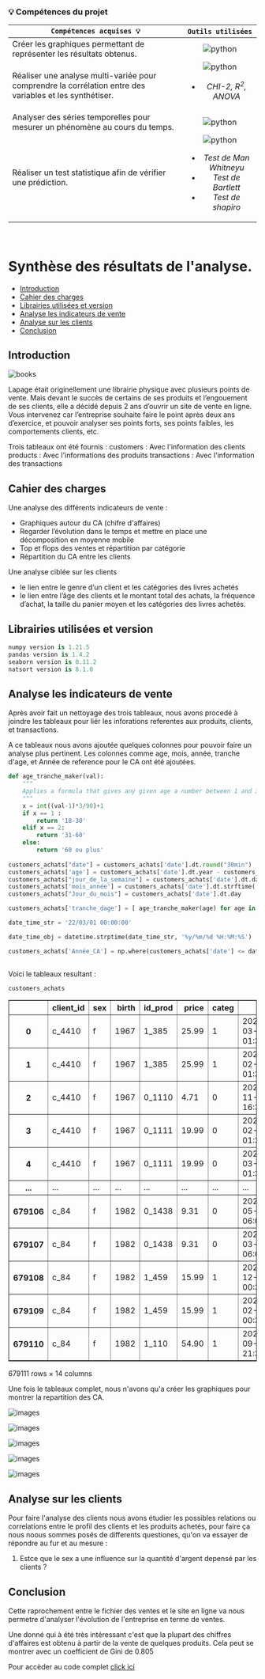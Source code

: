 ### 💡 **Compétences du projet**


| <div align="center">` Compétences acquises 💡 ` | ` Outils utilisées `
| :--- | :---: |
| Créer les graphiques permettant de représenter les résultats obtenus. |![python](https://img.icons8.com/color/28/null/python--v1.png) |
| Réaliser une analyse multi-variée pour comprendre la corrélation entre des variables et les synthétiser.   |![python](https://img.icons8.com/color/28/null/python--v1.png)<br><ul><li>*CHI-2, R<sup>2</sup>, ANOVA*</li>|
| Analyser des séries temporelles pour mesurer un phénomène au cours du temps. |![python](https://img.icons8.com/color/28/null/python--v1.png) |
| Réaliser un test statistique afin de vérifier une prédiction.  |![python](https://img.icons8.com/color/28/null/python--v1.png)<br><ul><li>*Test de Man Whitneyu*</li><li>*Test de Bartlett*</li><li>*Test de shapiro*</li></ul> |

<br>

# Synthèse des résultats de l'analyse.

- [Introduction](#introduction)
- [Cahier des charges](#cahier-des-charges)
- [Librairies utilisées et version](#librairies-utilisées-et-version)
- [Analyse les indicateurs de vente](#analyse-les-indicateurs-de-vente)
- [Analyse sur les clients](#Analyse-sur-les-clients)
- [Conclusion](#conclusion)


## Introduction

![books](https://github.com/ocon-ene/openclassrooms-Data-Analyst/blob/main/images/lapage.PNG)

Lapage était originellement une librairie physique avec plusieurs points de vente. Mais devant le succès de certains de ses produits et l’engouement de ses clients, elle a décidé depuis 2 ans d’ouvrir un site de vente en ligne. Vous intervenez car l’entreprise souhaite faire le point après deux ans d’exercice, et pouvoir analyser ses points forts, ses points faibles, les comportements clients, etc.
	
Trois tableaux ont été fournis :
customers : Avec l'information des clients
products : Avec l'informations des produits
transactions : Avec l'information des transactions

## Cahier des charges

Une analyse des différents indicateurs de vente :
- Graphiques autour du CA (chifre d'affaires)
- Regarder l’évolution dans le temps et mettre en place une décomposition en moyenne mobile
- Top et flops des ventes et répartition par catégorie
- Répartition du CA entre les clients

Une analyse ciblée sur les clients
- le lien entre le genre d’un client et les catégories des livres achetés
- le lien entre l’âge des clients et le montant total des achats, la fréquence d’achat, la taille du panier moyen et les catégories des livres achetés.
	
## Librairies utilisées et version

```python
numpy version is 1.21.5
pandas version is 1.4.2
seaborn version is 0.11.2
natsort version is 8.1.0
```
## Analyse les indicateurs de vente

Après avoir fait un nettoyage des trois tableaux, nous avons procedé à joindre les tableaux pour liér les inforations referentes aux produits, clients, et transactions.
	
A ce tableaux nous avons ajoutée quelques colonnes pour pouvoir faire un analyse plus pertinent. 
Les colonnes comme age, mois, année, tranche d'age, et Année de reference pour le CA ont été ajoutées.

	
```python
def age_tranche_maker(val):
    """
    Applies a formula that gives any given age a number between 1 and 3 
    """
    x = int((val-1)*3/90)+1
    if x == 1 :
        return '18-30'
    elif x == 2:
        return '31-60'
    else:
        return '60 ou plus'
    
customers_achats["date"] = customers_achats['date'].dt.round("30min")
customers_achats['age'] = customers_achats['date'].dt.year - customers_achats['birth']
customers_achats["jour_de_la_semaine"] = customers_achats['date'].dt.day_name()
customers_achats['mois_année'] = customers_achats['date'].dt.strftime('%Y-%m')
customers_achats["Jour_du_mois"] = customers_achats['date'].dt.day

customers_achats['tranche_dage'] = [ age_tranche_maker(age) for age in customers_achats["age"]]

date_time_str = '22/03/01 00:00:00'

date_time_obj = datetime.strptime(date_time_str, '%y/%m/%d %H:%M:%S')

customers_achats['Année_CA'] = np.where(customers_achats['date'] <= date_time_obj , '1', '2')
	
```

Voici le tableaux resultant :


```python
customers_achats
```




<div>
<table border="1" class="dataframe">
  <thead>
    <tr style="text-align: right;">
      <th></th>
      <th>client_id</th>
      <th>sex</th>
      <th>birth</th>
      <th>id_prod</th>
      <th>price</th>
      <th>categ</th>
      <th>date</th>
      <th>session_id</th>
      <th>age</th>
      <th>jour_de_la_semaine</th>
      <th>mois_année</th>
      <th>Jour_du_mois</th>
      <th>tranche_dage</th>
      <th>Année_CA</th>
    </tr>
  </thead>
  <tbody>
    <tr>
      <th>0</th>
      <td>c_4410</td>
      <td>f</td>
      <td>1967</td>
      <td>1_385</td>
      <td>25.99</td>
      <td>1</td>
      <td>2021-03-22 01:30:00</td>
      <td>s_9707</td>
      <td>54</td>
      <td>Monday</td>
      <td>2021-03</td>
      <td>22</td>
      <td>31-60</td>
      <td>1</td>
    </tr>
    <tr>
      <th>1</th>
      <td>c_4410</td>
      <td>f</td>
      <td>1967</td>
      <td>1_385</td>
      <td>25.99</td>
      <td>1</td>
      <td>2023-02-22 01:30:00</td>
      <td>s_345108</td>
      <td>56</td>
      <td>Wednesday</td>
      <td>2023-02</td>
      <td>22</td>
      <td>31-60</td>
      <td>2</td>
    </tr>
    <tr>
      <th>2</th>
      <td>c_4410</td>
      <td>f</td>
      <td>1967</td>
      <td>0_1110</td>
      <td>4.71</td>
      <td>0</td>
      <td>2021-11-04 16:30:00</td>
      <td>s_114715</td>
      <td>54</td>
      <td>Thursday</td>
      <td>2021-11</td>
      <td>4</td>
      <td>31-60</td>
      <td>1</td>
    </tr>
    <tr>
      <th>3</th>
      <td>c_4410</td>
      <td>f</td>
      <td>1967</td>
      <td>0_1111</td>
      <td>19.99</td>
      <td>0</td>
      <td>2023-02-22 01:30:00</td>
      <td>s_345108</td>
      <td>56</td>
      <td>Wednesday</td>
      <td>2023-02</td>
      <td>22</td>
      <td>31-60</td>
      <td>2</td>
    </tr>
    <tr>
      <th>4</th>
      <td>c_4410</td>
      <td>f</td>
      <td>1967</td>
      <td>0_1111</td>
      <td>19.99</td>
      <td>0</td>
      <td>2021-03-22 01:30:00</td>
      <td>s_9707</td>
      <td>54</td>
      <td>Monday</td>
      <td>2021-03</td>
      <td>22</td>
      <td>31-60</td>
      <td>1</td>
    </tr>
    <tr>
      <th>...</th>
      <td>...</td>
      <td>...</td>
      <td>...</td>
      <td>...</td>
      <td>...</td>
      <td>...</td>
      <td>...</td>
      <td>...</td>
      <td>...</td>
      <td>...</td>
      <td>...</td>
      <td>...</td>
      <td>...</td>
      <td>...</td>
    </tr>
    <tr>
      <th>679106</th>
      <td>c_84</td>
      <td>f</td>
      <td>1982</td>
      <td>0_1438</td>
      <td>9.31</td>
      <td>0</td>
      <td>2022-05-29 06:00:00</td>
      <td>s_215697</td>
      <td>40</td>
      <td>Sunday</td>
      <td>2022-05</td>
      <td>29</td>
      <td>31-60</td>
      <td>2</td>
    </tr>
    <tr>
      <th>679107</th>
      <td>c_84</td>
      <td>f</td>
      <td>1982</td>
      <td>0_1438</td>
      <td>9.31</td>
      <td>0</td>
      <td>2022-03-29 06:00:00</td>
      <td>s_186172</td>
      <td>40</td>
      <td>Tuesday</td>
      <td>2022-03</td>
      <td>29</td>
      <td>31-60</td>
      <td>2</td>
    </tr>
    <tr>
      <th>679108</th>
      <td>c_84</td>
      <td>f</td>
      <td>1982</td>
      <td>1_459</td>
      <td>15.99</td>
      <td>1</td>
      <td>2022-12-17 00:30:00</td>
      <td>s_313173</td>
      <td>40</td>
      <td>Saturday</td>
      <td>2022-12</td>
      <td>17</td>
      <td>31-60</td>
      <td>2</td>
    </tr>
    <tr>
      <th>679109</th>
      <td>c_84</td>
      <td>f</td>
      <td>1982</td>
      <td>1_459</td>
      <td>15.99</td>
      <td>1</td>
      <td>2022-02-17 00:30:00</td>
      <td>s_166337</td>
      <td>40</td>
      <td>Thursday</td>
      <td>2022-02</td>
      <td>17</td>
      <td>31-60</td>
      <td>1</td>
    </tr>
    <tr>
      <th>679110</th>
      <td>c_84</td>
      <td>f</td>
      <td>1982</td>
      <td>1_110</td>
      <td>54.90</td>
      <td>1</td>
      <td>2021-09-13 21:30:00</td>
      <td>s_89478</td>
      <td>39</td>
      <td>Monday</td>
      <td>2021-09</td>
      <td>13</td>
      <td>31-60</td>
      <td>1</td>
    </tr>
  </tbody>
</table>
<p>679111 rows × 14 columns</p>
</div>

Une fois le tableaux complet, nous n'avons qu'a créer les graphiques pour montrer la repartition des CA.


![images](https://github.com/ocon-ene/openclassrooms-Data-Analyst/blob/main/images/p6_caanne.PNG)
	
	
![images](https://github.com/ocon-ene/openclassrooms-Data-Analyst/blob/main/images/p6_cacateg.PNG)
	

![images](https://github.com/ocon-ene/openclassrooms-Data-Analyst/blob/main/images/p6_cacategmois.PNG)
	

![images](https://github.com/ocon-ene/openclassrooms-Data-Analyst/blob/main/images/p6_cl.PNG)
	

![images](https://github.com/ocon-ene/openclassrooms-Data-Analyst/blob/main/images/p6_linealPNG.PNG)
	


	

## Analyse sur les clients
	
Pour faire l'analyse des clients nous avons étudier les possibles relations ou correlations entre le profil des clients et les produits achetés, pour faire ça nous noous sommes posés de differents questiones, qu'on va essayer de répondre au fur et au mesure :

1. Estce que le sex a une influence sur la quantité d'argent depensé par les clients ?


## Conclusion

Cette raprochement entre le fichier des ventes et le site en ligne va nous permetre d'analyser l'évolution de l'entreprise en terme de ventes.

Une donné qui à été très intéressant c'est que la plupart des chiffres d'affaires est obtenu à partir de la vente de quelques produits. Cela peut se montrer avec un coefficient de Gini de 0.805

Pour accèder au code complet [click ici](https://github.com/ocon-ene/openclassrooms-Data-Analyst/blob/main/PM2-optimisation%20de%20la%20gestion%20des%20donn%C3%A9es%20d'une%20boutique/Ocon_Jorge_1_notebook_062022.ipynb) 


